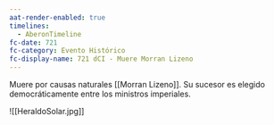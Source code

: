 ```yaml
---
aat-render-enabled: true
timelines:
  - AberonTimeline
fc-date: 721
fc-category: Evento Histórico
fc-display-name: 721 dCI - Muere Morran Lizeno
---
```

Muere por causas naturales [[Morran Lizeno]]. Su sucesor es elegido democráticamente entre los ministros imperiales.

![[HeraldoSolar.jpg]]